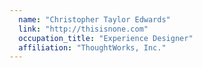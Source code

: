 ```yaml
---
  name: "Christopher Taylor Edwards"
  link: "http://thisisnone.com"
  occupation_title: "Experience Designer"
  affiliation: "ThoughtWorks, Inc."
---
```

